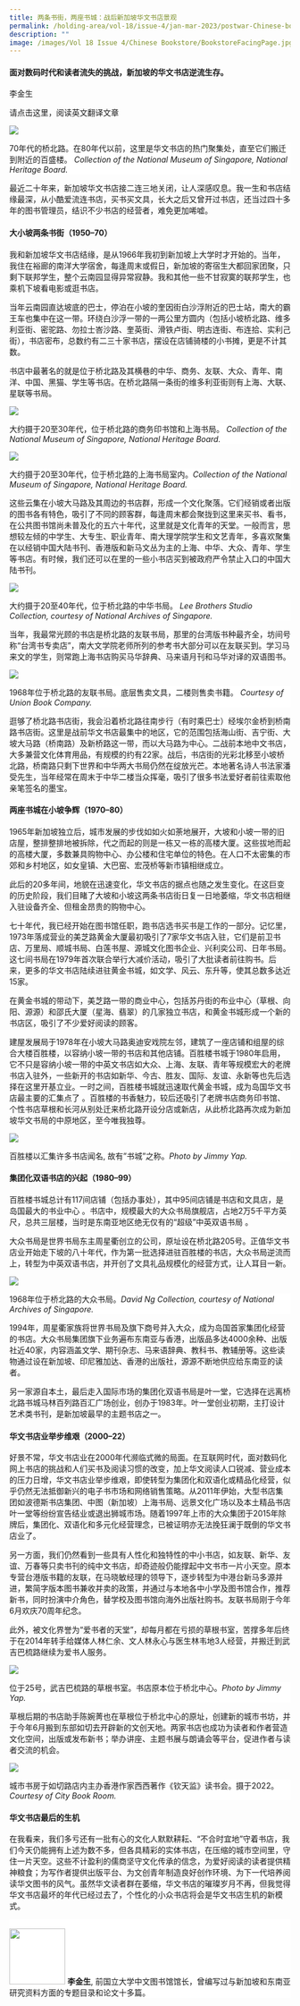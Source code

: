 ```yaml
---
title: 两条书街，两座书城：战后新加坡华文书店景观
permalink: /holding-area/vol-18/issue-4/jan-mar-2023/postwar-Chinese-bookstores-Chinese-Text/
description: ""
image: /images/Vol 18 Issue 4/Chinese Bookstore/BookstoreFacingPage.jpg
---
```

#### 面对数码时代和读者流失的挑战，新加坡的华文书店逆流生存。   
李金生

请点击这里，阅读英文翻译文章

![](/images/Vol%2018%20Issue%204/Chinese%20Bookstores_Chinese/View%20of%20North%20Bridge%20Road.jpg)
<div style="background-color: white;"> 70年代的桥北路。在80年代以前，这里是华文书店的热门聚集处，直至它们搬迁到附近的百盛楼。 <i>Collection of the National Museum of Singapore, National Heritage Board.</i></div>

最近二十年来，新加坡华文书店接二连三地关闭，让人深感叹息。我一生和书店结缘最深，从小酷爱流连书店，买书买文具，长大之后又曾开过书店，还当过四十多年的图书管理员，结识不少书店的经营者，难免更加唏嘘。

#### **大小坡两条书街（1950–70）**

我和新加坡华文书店结缘，是从1966年我初到新加坡上大学时才开始的。当年，我住在裕廊的南洋大学宿舍，每逢周末或假日，新加坡的寄宿生大都回家团聚，只剩下联邦学生，整个云南园显得异常寂静。我和其他一些不甘寂寞的联邦学生，也乘机下坡看电影或逛书店。

当年云南园直达坡底的巴士，停泊在小坡的奎因街白沙浮附近的巴士站，南大的霸王车也集中在这一带。环绕白沙浮一带的一两公里方圆内（包括小坡桥北路、维多利亚街、密驼路、勿拉士峇沙路、奎英街、滑铁卢街、明古连街、布连拾、实利己街），书店密布，总数约有二三十家书店，摆设在店铺骑楼的小书摊，更是不计其数。

书店中最著名的就是位于桥北路及其横巷的中华、商务、友联、大众、青年、南洋、中国、黑猫、学生等书店。在桥北路隔一条街的维多利亚街则有上海、大联、星联等书局。

![](/images/Vol%2018%20Issue%204/Chinese%20Bookstore/ShanghaiBookCo.jpg)
<div style="background-color: white;"> 大约摄于20至30年代，位于桥北路的商务印书馆和上海书局。 <i>Collection of the National Museum of Singapore, National Heritage Board.</i></div>

![](/images/Vol%2018%20Issue%204/Chinese%20Bookstore/ShanghaiBookCoInterior.jpg)
<div style="background-color: white;">  大约摄于20至30年代，位于桥北路的上海书局室内。<i>Collection of the National Museum of Singapore, National Heritage Board.</i></div>

这些云集在小坡大马路及其周边的书店群，形成一个文化聚落。它们经销或者出版的图书各有特色，吸引了不同的顾客群，每逢周末都会聚拢到这里来买书、看书，在公共图书馆尚未普及化的五六十年代，这里就是文化青年的天堂。一般而言，思想较左倾的中学生、大专生、职业青年、南大理学院学生和文艺青年，多喜欢聚集在以经销中国大陆书刊、香港版和新马文丛为主的上海、中华、大众、青年、学生等书店。有时候，我们还可以在里的一些小书店买到被政府严令禁止入口的中国大陆书刊。

![](/images/Vol%2018%20Issue%204/Chinese%20Bookstore/ChungHwaBooks.jpg)
<div style="background-color: white;"> 大约摄于20至40年代，位于桥北路的中华书局。 <i> Lee Brothers Studio Collection, courtesy of National Archives of Singapore.</i></div>

当年，我最常光顾的书店是桥北路的友联书局，那里的台湾版书种最齐全，坊间号称“台湾书专卖店”，南大文学院老师所列的参考书大部分可以在友联买到。学习马来文的学生，则常跑上海书店购买马华辞典、马来语月刊和马华对译的双语图书。

![](/images/Vol%2018%20Issue%204/Chinese%20Bookstore/UnionBookCompany.jpg)
<div style="background-color: white;"> 1968年位于桥北路的友联书局。底层售卖文具，二楼则售卖书籍。 <i>Courtesy of Union Book Company.</i></div>

逛够了桥北路书店街，我会沿着桥北路往南步行（有时乘巴士）经埃尔金桥到桥南路书店街。这里是战前华文书店最集中的地区，它的范围包括海山街、吉宁街、大坡大马路（桥南路）及新桥路这一带，而以大马路为中心。二战前本地中文书店，大多兼营文化体育用品，有规模的约有22家。战后，书店街的光彩北移至小坡桥北路，桥南路只剩下世界和中华两大书局仍然在绽放光芒。本地著名诗人书法家潘受先生，当年经常在周末于中华二楼当众挥毫，吸引了很多书法爱好者前往索取他亲笔签名的墨宝。

#### 两座书城在小坡争辉（1970–80）

1965年新加坡独立后，城市发展的步伐如如火如荼地展开，大坡和小坡一带的旧店屋，整排整排地被拆除，代之而起的则是一栋又一栋的高楼大厦。这些拔地而起的高楼大厦，多数兼具购物中心、办公楼和住宅单位的特色。在人口不太密集的市郊和乡村地区，如女皇镇、大巴窑、宏茂桥等新市镇相继成立。

此后的20多年间，地貌在迅速变化，华文书店的据点也随之发生变化。在这巨变的历史阶段，我们目睹了大坡和小坡这两条书店街日复一日地萎缩，华文书店相继入驻设备齐全、但租金昂贵的购物中心。

七十年代，我已经开始在图书馆任职，跑书店选书买书是工作的一部分。记忆里，1973年落成营业的美芝路黄金大厦最初吸引了7家华文书店入驻，它们是前卫书店、万里局、顺城书局、白莲书屋、源城文化图书企业、兴利奕公司、日年书局。这七间书局在1979年首次联合举行大减价活动，吸引了大批读者前往购书。后来，更多的华文书店陆续进驻黄金书城，如文学、风云、东升等，使其总数多达近15家。

在黄金书城的带动下，美芝路一带的商业中心，包括苏丹街的布业中心（草根、向阳、源源）和邵氏大厦（星海、翡翠）的几家独立书店，和黄金书城形成一个新的书店区，吸引了不少爱好阅读的顾客。

建屋发展局于1978年在小坡大马路奥迪安戏院左邻，建筑了一座店铺和组屋的综合大楼百胜楼，以容纳小坡一带的书店和其他店铺。百胜楼书城于1980年启用，它不只是容纳小坡一带的中英文书店如大众、上海、友联、青年等规模宏大的老牌书店入驻外，一些新开的书店如新华、今古、胜友、国际、友谊、永新等也先后选择在这里开基立业。一时之间，百胜楼书城就迅速取代黄金书城，成为岛国华文书店最主要的汇集点了 。百胜楼的书香魅力，较后还吸引了老牌书店商务印书馆、个性书店草根和长河从别处迁来桥北路开设分店或新店，从此桥北路再次成为新加坡华文书局的中原地区，至今唯我独尊。

![](/images/Vol%2018%20Issue%204/Chinese%20Bookstores_Chinese/bras%20basah.jpg)
<div style="background-color: white;">  百胜楼以汇集许多书店闻名, 故有”书城”之称。<i>Photo by Jimmy Yap.</i></div>

#### 集团化双语书店的兴起（1980–99）

百胜楼书城总计有117间店铺（包括办事处），其中95间店铺是书店和文具店，是岛国最大的书业中心 。书店中，规模最大的大众书局旗舰店，占地2万5千平方英尺，总共三层楼，当时是东南亚地区绝无仅有的“超级”中英双语书局 。

大众书局是世界书局东主周星衢创立的公司，原址设在桥北路205号。正值华文书店业开始走下坡的八十年代，作为第一批选择进驻百胜楼的书店，大众书局逆流而上，转型为中英双语书店，并开创了文具礼品规模化的经营方式，让人耳目一新。

![](/images/Vol%2018%20Issue%204/Chinese%20Bookstore/PopularBookCompany.jpg)
<div style="background-color: white;"> 1968年位于桥北路的大众书局。<i>David Ng Collection, courtesy of National Archives of Singapore.</i></div>

1994年，周星衢家族将世界书局及旗下商号并入大众，成为岛国首家集团化经营的书店。大众书局集团旗下业务遍布东南亚与香港，出版品多达4000余种、出版社近40家，内容涵盖文学、期刊杂志、马来语辞典、教科书、教辅册等。这些读物通过设在新加坡、印尼雅加达、香港的出版社，源源不断地供应给东南亚的读者。

另一家源自本土，最后走入国际市场的集团化双语书局是叶一堂，它选择在远离桥北路书城马林百列路百汇广场创业，创办于1983年。叶一堂创业初期，主打设计艺术类书刊，是新加坡最早的主题书店之一。

#### 华文书店业举步维艰（2000–22）

好景不常，华文书店业在2000年代濒临式微的局面。在互联网时代，面对数码化网上书店的挑战和人们买书及阅读习惯的改变，加上华文阅读人口锐减、营业成本的压力日增，华文书店业举步维艰，即使转型为集团化和双语化或精品化经营，似乎仍然无法抵御新兴的电子书市场和网络销售策略。从2011年伊始，大型书店集团如波德斯书店集团、中图（新加坡）上海书局、远景文化广场以及本土精品书店叶一堂等纷纷宣告结业或退出狮城市场。随着1997年上市的大众集团于2015年除牌后，集团化、双语化和多元化经营理念，已被证明亦无法挽狂澜于既倒的华文书店业了。

另一方面，我们仍然看到一些具有人性化和独特性的中小书店，如友联、新华、友谊、万春等只卖书刊的纯中文书店，却奇迹般仍能撑起中文书市一片小天空。原本专营台港版书籍的友联，在马晓敏经理的领导下，逐步转型为中港台新马多源并进，繁简字版本图书兼收并卖的政策，并通过与本地各中小学及图书馆合作，推荐新书，同时扮演中介角色，替学校及图书馆向海外出版社购书。友联书局刚于今年6月欢庆70周年纪念。

此外，被文化界誉为“爱书者的天堂”，却每月都在亏损的草根书室，苦撑多年后终于在2014年转手给媒体人林仁余、文人林永心与医生林韦地3人经营，并搬迁到武吉巴梳路继续为爱书人服务。

![](/images/Vol%2018%20Issue%204/Chinese%20Bookstore/Grassroots2.jpg)
<div style="background-color: white;"> 位于25号，武吉巴梳路的草根书室。书店原本位于桥北中心。<i>Photo by Jimmy Yap.</i></div>

草根后期的书店助手陈婉菁也在草根位于桥北中心的原址，创建新的城市书坊，并于今年6月搬到东部如切去开辟新的文创天地。两家书店也成功为读者和作者营造文化空间，出版或发布新书；举办讲座、主题书展与朗诵会等平台，促进作者与读者交流的机会。

![](/images/Vol%2018%20Issue%204/Chinese%20Bookstores_Chinese/City%20Book%20Room1.jpg)
<div style="background-color: white;">城市书房于如切路店内主办香港作家西西著作《钦天监》读书会。摄于2022。<i>Courtesy of City Book Room.</i></div>

#### 华文书店最后的生机

在我看来，我们多亏还有一批有心的文化人默默耕耘、“不合时宜地”守着书店，我们今天仍能拥有上述为数不多，但各具精彩的实体书店，在压缩的城市空间里，守住一片天空。这些不计盈利的儒商坚守文化传承的信念，为爱好阅读的读者提供精神粮食；为写作者提供出版平台、为文创青年制造良好创作环境、为下一代培养阅读华文图书的风气。虽然华文读者群在萎缩，华文书店的璀璨岁月不再，但我觉得华文书店最坏的年代已经过去了，个性化的小众书店将会是华文书店生机的新模式。

<div style="background-color: white;">
<br/>
<img src="/images/Vol%2018%20Issue%204/Authors/Lee%20Ching%20Seng%20Bio.png" style="width: 100px; height: 100px;">
<b>李金生</b>, 前国立大学中文图书馆馆长，曾编写过与新加坡和东南亚研究资料方面的专题目录和论文十多篇。</div>
